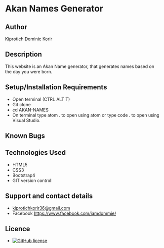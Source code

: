 # Akan Names Generator

## Author

Kiprotich Dominic Korir

## Description

This website is an Akan Name generator, that generates names based on the day you were born.

## Setup/Installation Requirements

- Open terminal (CTRL ALT T)
- Git clone
- cd AKAN-NAMES
- On terminal type atom . to open using atom or type code . to open using Visual Studio.

## Known Bugs

## Technologies Used

- HTML5
- CSS3
- Bootstrap4
- GIT version control

## Support and contact details

- kiprotichkorir36@gmail.com
- Facebook https://www.facebook.com/iamdommie/

## Licence

- [![GitHub license](https://img.shields.io/github/license/Naereen/StrapDown.js.svg)](https://github.com/Naereen/StrapDown.js/blob/master/LICENSE)
